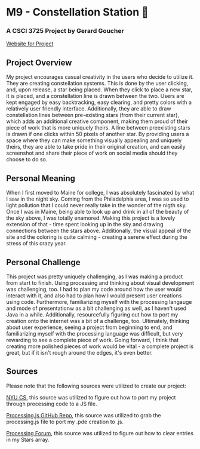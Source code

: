 # M9 - Constellation Station 🌌

### A CSCI 3725 Project by Gerard Goucher

[Website for Project](https://constellationstation.netlify.app/)

## Project Overview

My project encourages casual creativity in the users who decide to utilize it. They are creating constellation systems. This is done by the user clicking, and, upon release, a star being placed. When they click to place a new star, it is placed, and a constellation line is drawn between the two. Users are kept engaged by easy backtracking, easy clearing, and pretty colors with a relatively user friendly interface. Additionally, they are able to draw constellation lines between pre-existing stars (from their current star), which adds an additional creative component, making them proud of their piece of work that is more uniquely theirs. A line between preexisting stars is drawn if one clicks within 50 pixels of another star. By providing users a space where they can make something visually appealing and uniquely theirs, they are able to take pride in their original creation, and can easily screenshot and share their piece of work on social media should they choose to do so.

## Personal Meaning

When I first moved to Maine for college, I was absolutely fascinated by what I saw in the night sky. Coming from the Philadelphia area, I was so used to light pollution that I could never really take in the wonder of the nigth sky. Once I was in Maine, being able to look up and drink in all of the beauty of the sky above, I was totally enamored. Making this project is a lovely extension of that - time spent looking up in the sky and drawing connections between the stars above. Additionally, the visual appeal of the site and the coloring is quite calming - creating a serene effect during the stress of this crazy year.

## Personal Challenge

This project was pretty uniquely challenging, as I was making a product from start to finish. Using processing and thinking about visual development was challenging, too. I had to plan my code around how the user would interact with it, and also had to plan how I would present user creations using code. Furthermore, familiarizing myself with the processing langauge and mode of presentationw as a bit challenging as well, as I haven't used Java in a while. Additionally, resourcefully figuring out how to port my creation onto the internet was a bit of a challenge, too. Ultimately, thinking about user experience, seeing a project from beginning to end, and familiarizing myself with the processing language was difficult, but very rewarding to see a complete piece of work. Going forward, I think that creating more polished pieces of work would be vital - a complete project is great, but if it isn't rough around the edges, it's even better.

## Sources

Please note that the following sources were utilized to create our project:

[NYU CS](https://cs.nyu.edu/~kapp/cs101/processing_on_the_web/),
this source was utilized to figure out how to port my project through processing code to a JS file.

[Processing.js GitHub Repo](https://github.com/processing-js/processing-js),
this source was utilized to grab the processing.js file to port my .pde creation to .js.

[Processing Forum](https://forum.processing.org/two/discussion/12112/how-do-you-clear-a-array),
this source was utilized to figure out how to clear entries in my Stars array.
